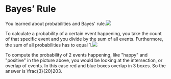 # Bayes’ Rule

You learned about probabilities and Bayes' rule.![](https://d3c33hcgiwev3.cloudfront.net/imageAssetProxy.v1/VHqsZL5ZQVq6rGS-WXFatw_ccc93fcfcf494902b0e84028f991ac0a_Screen-Shot-2020-09-08-at-1.11.11-PM.png?expiry=1602460800000&hmac=-31OwwYmMiZLiNyacyf7VkfnFt65W7o1F5wbJNbNOlM)

To calculate a probability of a certain event happening, you take the count of that specific event and you divide by the sum of all events. Furthermore, the sum of all probabilities has to equal 1.![](https://d3c33hcgiwev3.cloudfront.net/imageAssetProxy.v1/9VhrmYOdSnmYa5mDnbp5VQ_e7b4d6b4a6fc4a5686deb502c9613b92_Screen-Shot-2020-09-08-at-1.16.17-PM.png?expiry=1602460800000&hmac=kV68zZwLq95rlXYq7_m4cFEIYnY0ZBGz3qN86G9jFbw)

To compute the probability of 2 events happening, like "happy" and "positive" in the picture above, you would be looking at the intersection, or overlap of events. In this case red and blue boxes overlap in 3 boxes. So the answer is \frac{3}{20}203​.



